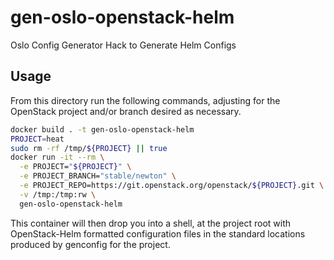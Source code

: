# gen-oslo-openstack-helm
Oslo Config Generator Hack to Generate Helm Configs

## Usage

From this directory run the following commands, adjusting for the OpenStack
project and/or branch desired as necessary.

``` bash
docker build . -t gen-oslo-openstack-helm
PROJECT=heat
sudo rm -rf /tmp/${PROJECT} || true
docker run -it --rm \
  -e PROJECT="${PROJECT}" \
  -e PROJECT_BRANCH="stable/newton" \
  -e PROJECT_REPO=https://git.openstack.org/openstack/${PROJECT}.git \
  -v /tmp:/tmp:rw \
  gen-oslo-openstack-helm
```

This container will then drop you into a shell, at the project root with
OpenStack-Helm formatted configuration files in the standard locations produced
by genconfig for the project.
